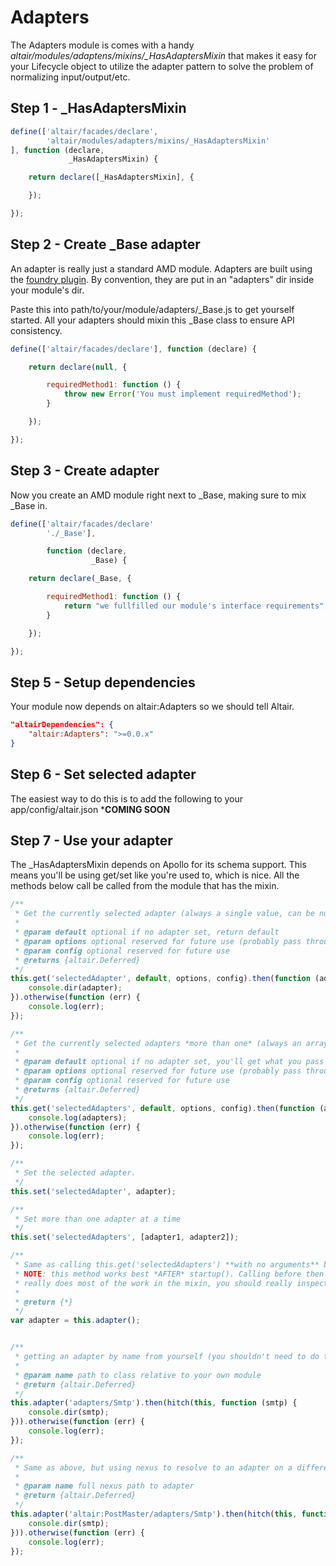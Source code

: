 # Adapters

The Adapters module is comes with a handy *altair/modules/adaptens/mixins/\_HasAdaptersMixin* that makes it easy for your
Lifecycle object to utilize the adapter pattern to solve the problem of normalizing input/output/etc.

## Step 1 - _HasAdaptersMixin
``` js
define(['altair/facades/declare',
        'altair/modules/adapters/mixins/_HasAdaptersMixin'
], function (declare,
             _HasAdaptersMixin) {

    return declare([_HasAdaptersMixin], {

    });

});
```

## Step 2 - Create _Base adapter
An adapter is really just a standard AMD module. Adapters are built using the [foundry
plugin](../../../../../docs/moduleplugins.md). By convention, they are put in an "adapters" dir inside your
module's dir.

Paste this into path/to/your/module/adapters/_Base.js to get yourself started. All your adapters should mixin
this _Base class to ensure API consistency.

``` js
define(['altair/facades/declare'], function (declare) {

    return declare(null, {

        requiredMethod1: function () {
            throw new Error('You must implement requiredMethod');
        }

    });

});
```

## Step 3 - Create adapter
Now you create an AMD module right next to _Base, making sure to mix _Base in.


``` js
define(['altair/facades/declare'
        './_Base'],

        function (declare,
                  _Base) {

    return declare(_Base, {

        requiredMethod1: function () {
            return "we fullfilled our module's interface requirements";
        }

    });

});
```
## Step 5 - Setup dependencies
Your module now depends on altair:Adapters so we should tell Altair.

```json
"altairDependencies": {
    "altair:Adapters": ">=0.0.x"
}
```

## Step 6 - Set selected adapter
The easiest way to do this is to add the following to your app/config/altair.json
***COMING SOON**

## Step 7 - Use your adapter
The _HasAdaptersMixin depends on Apollo for its schema support. This means you'll be using get/set like you're used to,
which is nice. All the methods below call be called from the module that has the mixin.

``` js
/**
 * Get the currently selected adapter (always a single value, can be null if no selected adapter is set)
 *
 * @param default optional if no adapter set, return default
 * @param options optional reserved for future use (probably pass through to adapter)
 * @param config optional reserved for future use
 * @returns {altair.Deferred}
 */
this.get('selectedAdapter', default, options, config).then(function (adapter) {
    console.dir(adapter);
}).otherwise(function (err) {
    console.log(err);
});

/**
 * Get the currently selected adapters *more than one* (always an array or null if no selected adapters are set)
 *
 * @param default optional if no adapter set, you'll get what you pass here back
 * @param options optional reserved for future use (probably pass through to adapter)
 * @param config optional reserved for future use
 * @returns {altair.Deferred}
 */
this.get('selectedAdapters', default, options, config).then(function (adapters) {
    console.log(adapters);
}).otherwise(function (err) {
    console.log(err);
});

/**
 * Set the selected adapter.
 */
this.set('selectedAdapter', adapter);

/**
 * Set more than one adapter at a time
 */
this.set('selectedAdapters', [adapter1, adapter2]);

/**
 * Same as calling this.get('selectedAdapters') **with no arguments** but returns the adapter instead of a deferred;
 * NOTE: this method works best *AFTER* startup(). Calling before then will return a deferred. This method
 * really does most of the work in the mixin, you should really inspect its source to see how it works.
 *
 * @return {*}
 */
var adapter = this.adapter();


/**
 * getting an adapter by name from yourself (you shouldn't need to do this often)
 *
 * @param name path to class relative to your own module
 * @return {altair.Deferred}
 */
this.adapter('adapters/Smtp').then(hitch(this, function (smtp) {
    console.dir(smtp);
})).otherwise(function (err) {
    console.log(err);
});

/**
 * Same as above, but using nexus to resolve to an adapter on a different module
 *
 * @param name full nexus path to adapter
 * @return {altair.Deferred}
 */
this.adapter('altair:PostMaster/adapters/Smtp').then(hitch(this, function (smtp) {
    console.dir(smtp);
})).otherwise(function (err) {
    console.log(err);
});
```
